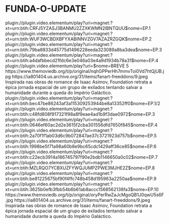 # FUNDA-O-UPDATE

<item>
<title>[COLOR silver][B] FUNDAÇÃO 2º TEMPORADA [/COLOR][/B][COLOR yellow]  FULL HD  [B][/COLOR][/B]</title>
<link>plugin://plugin.video.elementum/play?uri=magnet:?xt=urn:btih:CRFJ5YZASJ3BANMU2ZZXKWMN2IBNTQUU$nome=EP.1</link>
<link>plugin://plugin.video.elementum/play?uri=magnet:?xt=urn:btih:WUF3WCBDXBFYXABINNVZGV7AZAZRZGQK$nome=EP.2</link>
<link>plugin://plugin.video.elementum/play?uri=magnet:?xt=urn:btih:79ba8833d45775d1496228eeda323089a8ba3dea$nome=EP.3</link>
<link>plugin://plugin.video.elementum/play?uri=magnet:?xt=urn:btih:a4dafbbecd21fdc6e3e046a03e4a9d1934b78a31$nome=EP.4</link>
<link>plugin://plugin.video.elementum/play?uri=$nome=BREVE 5</link>
<thumbnail>https://www.themoviedb.org/t/p/original/nqhGPPerHh7mmvToi0Vd7htQjUB.jpg</thumbnail>
<fanart>https://ia801404.us.archive.org/31/items/fanart-freeddons/9.jpeg</fanart>
<info>Inspirada nas obras de romance de Isaac Asimov, Foundation retrata a épica jornada espacial de um grupo de exilados tentando salvar a humanidade durante a queda do Império Galáctico.</info>
</item>

<item>
<title>[COLOR silver][B] FUNDAÇÃO 1º TEMPORADA [/COLOR][/B][COLOR yellow]  FULL HD  [B][/COLOR][/B]</title>
<link>plugin://plugin.video.elementum/play?uri=magnet:?xt=urn:btih:bec47be86243af3a115309253944be8a13352ff0$nome=EP.1/2</link>
<link>plugin://plugin.video.elementum/play?uri=magnet:?xt=urn:btih:c48fd808f917321f98a8f9eae4ad1b9f3dae0972$nome=EP.3</link>
<link>plugin://plugin.video.elementum/play?uri=magnet:?xt=urn:btih:0646ef60ac2d2e3615f2cba301556dfd7650f845$nome=EP.4</link>
<link>plugin://plugin.video.elementum/play?uri=magnet:?xt=urn:btih:2a70f1f1ab03d6c9b072847ae37c3721923d757b$nome=EP.5</link>
<link>plugin://plugin.video.elementum/play?uri=magnet:?xt=urn:btih:1998be5f71a98a60b8e9bc65cdc1429aff36ce85$nome=EP.6</link>
<link>plugin://plugin.video.elementum/play?uri=magnet:?xt=urn:btih:c22ecb3914a186745797f90e2bdb1146650a0c02$nome=EP.7</link>
<link>plugin://plugin.video.elementum/play?uri=magnet:?xt=urn:btih:MZLRQO7YCBXUZFYWQJUMPZPWE3MJHE2Z$nome=EP.8</link>
<link>plugin://plugin.video.elementum/play?uri=magnet:?xt=urn:btih:be81225675bf90f4ffc748b458d195963a2250aa$nome=EP.9</link>
<link>plugin://plugin.video.elementum/play?uri=magnet:?xt=urn:btih:3625b0efb3fbb54b6b61ab8accc1568562138fa3$nome=EP.10</link>
<thumbnail>https://www.themoviedb.org/t/p/original/oryPerRwZaJcMgoQB1J0qwU5s6F.jpg</thumbnail>
<fanart>https://ia801404.us.archive.org/31/items/fanart-freeddons/9.jpeg</fanart>
<info>Inspirada nas obras de romance de Isaac Asimov, Foundation retrata a épica jornada espacial de um grupo de exilados tentando salvar a humanidade durante a queda do Império Galáctico.</info>
</item>
